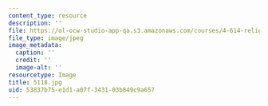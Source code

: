 ```yaml
---
content_type: resource
description: ''
file: https://ol-ocw-studio-app-qa.s3.amazonaws.com/courses/4-614-religious-architecture-and-islamic-cultures-fall-2002/53837b75e1d1a07f343103b849c9a657_5118.jpg
file_type: image/jpeg
image_metadata:
  caption: ''
  credit: ''
  image-alt: ''
resourcetype: Image
title: 5118.jpg
uid: 53837b75-e1d1-a07f-3431-03b849c9a657
---
```

